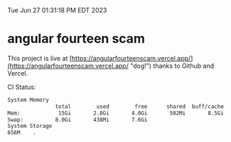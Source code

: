 Tue Jun 27 01:31:18 PM EDT 2023

# angular fourteen scam


This project is live at [https://angularfourteenscam.vercel.app/](https://angularfourteenscam.vercel.app/ "dog!") thanks to Github and Vercel.

CI Status: 

```bash
System Memory
               total        used        free      shared  buff/cache   available
Mem:            15Gi       2.8Gi       4.0Gi       502Mi       8.5Gi        11Gi
Swap:          8.0Gi       438Mi       7.6Gi
System Storage
656M	.
